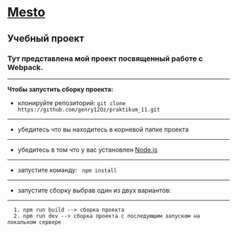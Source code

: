 [Mesto](https://genry12oz.github.io/praktikum_11/)
=====================
Учебный проект
-----------------------------------
### Тут представлена мой проект посвященный работе с Webpack.
---
**Чтобы запустить сборку проекта:**
* клонируйте репозиторий: ```git clone https://github.com/genry12Oz/praktikum_11.git```
---
* убедитесь что вы находитесь в корневой папке проекта
---
* убедитесь в том что у вас установлен [Node.js](https://nodejs.org/en/download/)
---
* запустите команду: ``` npm install```
---
* запустите сборку выбрав один из двух вариантов:
---
      1. npm run build --> сборка проекта
      2. npm run dev --> сборка проекта с последующим запуском на локальном сервере
